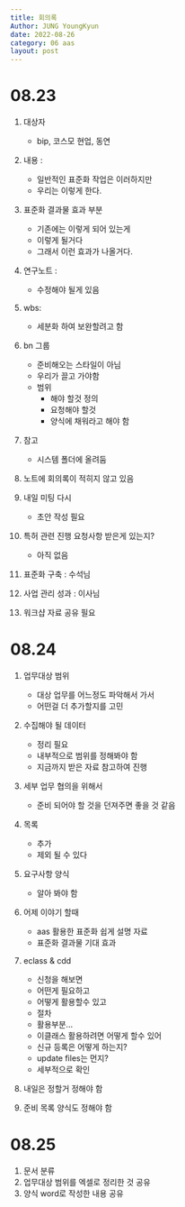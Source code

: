 ```yaml
---
title: 회의록
Author: JUNG YoungKyun
date: 2022-08-26
category: 06 aas
layout: post
---
```


# 08.23

1. 대상자 
    - bip, 코스모 현업, 동연
    
2. 내용 :
    - 일반적인 표준화 작업은 이러하지만
    - 우리는 이렇게 한다.

3. 표준화 결과물 효과 부분
    - 기존에는 이렇게 되어 있는게
    - 이렇게 될거다
    - 그래서 이런 효과가 나올거다.

4. 연구노트 :
    - 수정해야 될게 있음

5. wbs:
    - 세분화 하여 보완할려고 함

6. bn 그룹
    - 준비해오는 스타일이 아님
    - 우리가 끌고 가야함
    - 범위
        - 해야 할것 정의
        - 요청해야 할것
        - 양식에 채워라고 해야 함

7. 참고
    - 시스템 폴더에 올려둠

8. 노트에 회의록이 적히지 않고 있음

9. 내일 미팅 다시
    - 초안 작성 필요

10. 특허 관련 진행 요청사항 받은게 있는지?
    - 아직 없음

11. 표준화 구축 : 수석님

12. 사업 관리 성과 : 이사님

13. 워크샵 자료 공유 필요

# 08.24

1. 업무대상 범위
    - 대상 업무를 어느정도 파악해서 가서
    - 어떤걸 더 추가할지를 고민

2. 수집해야 될 데이터
    - 정리 필요
    - 내부적으로 범위를 정해봐야 함
    - 지금까지 받은 자료 참고하여 진행

3. 세부 업무 협의을 위해서
    - 준비 되어야 할 것을 던져주면 좋을 것 같음

5. 목록
    - 추가
    - 제외 될 수 있다

6. 요구사항 양식
    - 알아 봐야 함

7. 어제 이야기 할때
    - aas 활용한 표준화 쉽게 설명 자료
    - 표준화 결과물 기대 효과

8. eclass & cdd
    - 신청을 해보면
    - 어떤게 필요하고
    - 어떻게 활용할수 있고
    - 절차
    - 활용부분...
    - 이클래스 활용하려면 어떻게 할수 있어
    - 신규 등록은 어떻게 하는지?
    - update files는 먼지?
    - 세부적으로 확인

9. 내일은 정할거 정해야 함
10. 준비 목록 양식도 정해야 함

# 08.25

1. 문서 분류
2. 업무대상 범위를 엑셀로 정리한 것 공유
3. 양식 word로 작성한 내용 공유